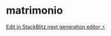 # matrimonio

[Edit in StackBlitz next generation editor ⚡️](https://stackblitz.com/~/github.com/hectorveas/matrimonio)